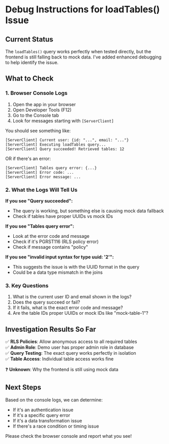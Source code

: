 # Debug Instructions for loadTables() Issue

## Current Status
The `loadTables()` query works perfectly when tested directly, but the frontend is still falling back to mock data. I've added enhanced debugging to help identify the issue.

## What to Check

### 1. Browser Console Logs
1. Open the app in your browser
2. Open Developer Tools (F12)
3. Go to the Console tab
4. Look for messages starting with `[ServerClient]`

You should see something like:
```
[ServerClient] Current user: {id: "...", email: "..."}
[ServerClient] Executing loadTables query...
[ServerClient] Query succeeded! Retrieved tables: 12
```

OR if there's an error:
```
[ServerClient] Tables query error: {...}
[ServerClient] Error code: ...
[ServerClient] Error message: ...
```

### 2. What the Logs Will Tell Us

**If you see "Query succeeded":**
- The query is working, but something else is causing mock data fallback
- Check if tables have proper UUIDs vs mock IDs

**If you see "Tables query error":**
- Look at the error code and message
- Check if it's PGRST116 (RLS policy error)
- Check if message contains "policy"

**If you see "invalid input syntax for type uuid: '2'":**
- This suggests the issue is with the UUID format in the query
- Could be a data type mismatch in the joins

### 3. Key Questions
1. What is the current user ID and email shown in the logs?
2. Does the query succeed or fail?
3. If it fails, what is the exact error code and message?
4. Are the table IDs proper UUIDs or mock IDs like "mock-table-1"?

## Investigation Results So Far

✅ **RLS Policies**: Allow anonymous access to all required tables  
✅ **Admin Role**: Demo user has proper admin role in database  
✅ **Query Testing**: The exact query works perfectly in isolation  
✅ **Table Access**: Individual table access works fine  

❓ **Unknown**: Why the frontend is still using mock data

## Next Steps
Based on the console logs, we can determine:
- If it's an authentication issue
- If it's a specific query error
- If it's a data transformation issue
- If there's a race condition or timing issue

Please check the browser console and report what you see!